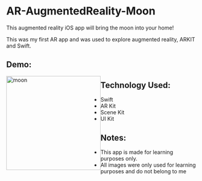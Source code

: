# AR-AugmentedReality-Moon
This augmented reality iOS app will bring the moon into your home!

This was my first AR app and was used to explore augmented reality, ARKIT and Swift.

## Demo:
<img style="float:left" src="https://github.com/nareshribabu/AR-AugmentedReality-Moon/blob/master/moon.gif" alt="moon" width="250"/>

## Technology Used:
- Swift
- AR Kit
- Scene Kit
- UI Kit

## Notes:
- This app is made for learning purposes only.
- All images were only used for learning purposes and do not belong to me
